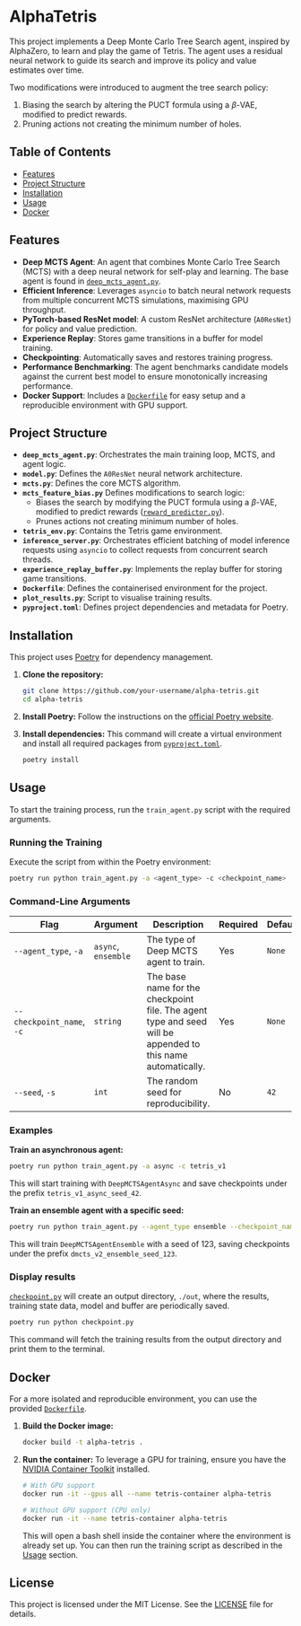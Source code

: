 # AlphaTetris

This project implements a Deep Monte Carlo Tree Search agent, inspired by AlphaZero, to learn and play the game of Tetris. The agent uses a residual neural network to guide its search and improve its policy and value estimates over time.

Two modifications were introduced to augment the tree search policy:
1. Biasing the search by altering the PUCT formula using a $\beta$-VAE, modified to predict rewards.
2. Pruning actions not creating the minimum number of holes.

## Table of Contents
- [Features](#features)
- [Project Structure](#project-structure)
- [Installation](#installation)
- [Usage](#usage)
- [Docker](#docker)

## Features

- **Deep MCTS Agent**: An agent that combines Monte Carlo Tree Search (MCTS) with a deep neural network for self-play and learning. The base agent is found in [`deep_mcts_agent.py`](deep_mcts_agent.py).
- **Efficient Inference**: Leverages `asyncio` to batch neural network requests from multiple concurrent MCTS simulations, maximising GPU throughput.
- **PyTorch-based ResNet model**: A custom ResNet architecture (`A0ResNet`) for policy and value prediction.
- **Experience Replay**: Stores game transitions in a buffer for model training.
- **Checkpointing**: Automatically saves and restores training progress.
- **Performance Benchmarking**: The agent benchmarks candidate models against the current best model to ensure monotonically increasing performance.
- **Docker Support**: Includes a [`Dockerfile`](Dockerfile) for easy setup and a reproducible environment with GPU support.

## Project Structure

- **`deep_mcts_agent.py`**: Orchestrates the main training loop, MCTS, and agent logic.
- **`model.py`**: Defines the `A0ResNet` neural network architecture.
- **`mcts.py`**: Defines the core MCTS algorithm.
- **`mcts_feature_bias.py`** Defines modifications to search logic:
    - Biases the search by modifying the PUCT formula using a $\beta$-VAE, modified to predict rewards ([`reward_predictor.py`](reward_predictor.py)).
    - Prunes actions not creating minimum number of holes.
- **`tetris_env.py`**: Contains the Tetris game environment.
- **`inference_server.py`**: Orchestrates efficient batching of model inference requests using `asyncio` to collect requests from concurrent search threads.
- **`experience_replay_buffer.py`**: Implements the replay buffer for storing game transitions.
- **`Dockerfile`**: Defines the containerised environment for the project.
- **`plot_results.py`**: Script to visualise training results.
- **`pyproject.toml`**: Defines project dependencies and metadata for Poetry.

## Installation

This project uses [Poetry](https://python-poetry.org/) for dependency management.

1.  **Clone the repository:**
    ```bash
    git clone https://github.com/your-username/alpha-tetris.git
    cd alpha-tetris
    ```

2.  **Install Poetry:**
    Follow the instructions on the [official Poetry website](https://python-poetry.org/docs/#installation).

3.  **Install dependencies:**
    This command will create a virtual environment and install all required packages from [`pyproject.toml`](pyproject.toml).
    ```bash
    poetry install
    ```

## Usage
To start the training process, run the `train_agent.py` script with the required arguments.

### Running the Training

Execute the script from within the Poetry environment:

```bash
poetry run python train_agent.py -a <agent_type> -c <checkpoint_name>
```

### Command-Line Arguments

| Flag                | Argument          | Description                                                                                             | Required | Default |
| ------------------- | ----------------- | ------------------------------------------------------------------------------------------------------- | -------- | ------- |
| `--agent_type`, `-a`| `async`, `ensemble` | The type of Deep MCTS agent to train.                                                                   | Yes      | `None`  |
| `--checkpoint_name`, `-c`| `string`          | The base name for the checkpoint file. The agent type and seed will be appended to this name automatically. | Yes      | `None`  |
| `--seed`, `-s`      | `int`             | The random seed for reproducibility.                                                                    | No       | `42`    |

### Examples

**Train an asynchronous agent:**

```bash
poetry run python train_agent.py -a async -c tetris_v1
```
This will start training with `DeepMCTSAgentAsync` and save checkpoints under the prefix `tetris_v1_async_seed_42`.

**Train an ensemble agent with a specific seed:**

```bash
poetry run python train_agent.py --agent_type ensemble --checkpoint_name dmcts_v2 --seed 123
```
This will train `DeepMCTSAgentEnsemble` with a seed of 123, saving checkpoints under the prefix `dmcts_v2_ensemble_seed_123`.

### Display results
[`checkpoint.py`](checkpoint.py) will create an output directory, ```./out```, where the results, training state data, model and buffer are periodically saved.
```bash
poetry run python checkpoint.py
```
This command will fetch the training results from the output directory and print them to the terminal.

## Docker

For a more isolated and reproducible environment, you can use the provided [`Dockerfile`](Dockerfile).

1.  **Build the Docker image:**
    ```bash
    docker build -t alpha-tetris .
    ```

2.  **Run the container:**
    To leverage a GPU for training, ensure you have the [NVIDIA Container Toolkit](https://docs.nvidia.com/datacenter/cloud-native/container-toolkit/latest/install-guide.html) installed.

    ```bash
    # With GPU support
    docker run -it --gpus all --name tetris-container alpha-tetris

    # Without GPU support (CPU only)
    docker run -it --name tetris-container alpha-tetris
    ```

    This will open a bash shell inside the container where the environment is already set up. You can then run the training script as described in the [Usage](#usage) section.

## License

This project is licensed under the MIT License. See the [LICENSE](LICENSE) file for details.
